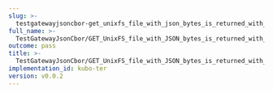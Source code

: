 ```yaml
---
slug: >-
  testgatewayjsoncbor-get_unixfs_file_with_json_bytes_is_returned_with_application-json_content-type_-_without_headers-body
full_name: >-
  TestGatewayJsonCbor/GET_UnixFS_file_with_JSON_bytes_is_returned_with_application/json_Content-Type_-_without_headers/Body
outcome: pass
title: >-
  TestGatewayJsonCbor/GET_UnixFS_file_with_JSON_bytes_is_returned_with_application/json_Content-Type_-_without_headers/Body
implementation_id: kubo-ter
version: v0.0.2
---
```


